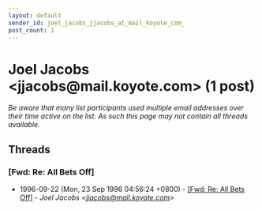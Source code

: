 ```yaml
---
layout: default
sender_id: joel_jacobs_jjacobs_at_mail_koyote_com_
post_count: 1
---
```


# Joel Jacobs <jjacobs<span>@</span>mail.koyote.com> (1 post)

_Be aware that many list participants used multiple email addresses over their time active on the list. As such this page may not contain all threads available._

## Threads

### [Fwd: Re: All Bets Off]
+ 1996-09-22 (Mon, 23 Sep 1996 04:56:24 +0800) - [[Fwd: Re: All Bets Off]](/archive/1996/09/69c9e74a483e0826d0091404c0dc7fe994c3bd870b1bcfbe8757afe3016b4f9f) - _Joel Jacobs \<jjacobs@mail.koyote.com\>_

